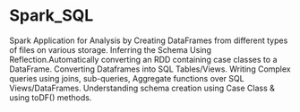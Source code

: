 # Spark_SQL
Spark Application for Analysis by Creating DataFrames from different types of files on various storage. Inferring the Schema Using Reflection.Automatically converting an RDD containing case classes to a DataFrame. Converting Dataframes into SQL Tables/Views. Writing Complex queries using joins, sub-queries, Aggregate functions over SQL Views/DataFrames. Understanding schema creation using Case Class &amp; using toDF() methods.
